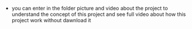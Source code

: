 - you can enter in the folder picture and video about the project to understand the concept of this project and see full video about how this project work without dawnload it 
